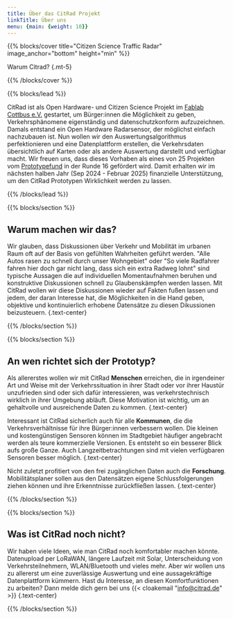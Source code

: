```yaml
---
title: Über das CitRad Projekt
linkTitle: Über uns
menu: {main: {weight: 10}}
---
```


{{% blocks/cover title="Citizen Science Traffic Radar" image_anchor="bottom" height="min" %}}

Warum Citrad?
{.mt-5}

{{% /blocks/cover %}}

{{% blocks/lead %}}

CitRad ist als Open Hardware- und Citizen Science Projekt im [Fablab Cottbus e.V.](https://fablab-cottbus.de) gestartet, um Bürger:innen
die Möglichkeit zu geben, Verkehrsphänomene eigenständig und datenschutzkonform aufzuzeichnen. Damals entstand ein Open Hardware Radarsensor, der möglichst einfach nachzubauen ist. Nun wollen wir den Auswertungsalgorithmus perfektionieren und eine Datenplattform erstellen, die Verkehrsdaten übersichtlich auf Karten oder als andere Auswertung darstellt und verfügbar macht. Wir freuen uns, dass dieses Vorhaben als eines von 25 Projekten vom [Prototypefund](https://prototypefund.de/) in der Runde 16 gefördert wird. Damit erhalten wir im nächsten halben Jahr (Sep 2024 - Februar 2025) finanzielle Unterstützung, um den CitRad Prototypen Wirklichkeit werden zu lassen.

{{% /blocks/lead %}}

{{% blocks/section %}}

## Warum machen wir das?
Wir glauben, dass Diskussionen über Verkehr und Mobilität im urbanen Raum oft auf der Basis von gefühlten Wahrheiten geführt werden. "Alle Autos rasen zu schnell durch unser Wohngebiet" oder "So viele Radfahrer fahren hier doch gar nicht lang, dass sich ein extra Radweg lohnt" sind typische Aussagen die auf individuellen Momentaufnahmen beruhen und konstruktive Diskussionen schnell zu Glaubenskämpfen werden lassen. Mit CitRad wollen wir diese Diskussionen wieder auf Fakten fußen lassen und jedem, der daran Interesse hat, die Möglichkeiten in die Hand geben, objektive und kontinuierlich erhobene Datensätze zu diesen Dikussionen beizusteuern.
{.text-center}

{{% /blocks/section %}}

{{% blocks/section %}}

## An wen richtet sich der Prototyp?
Als allererstes wollen wir mit CitRad **Menschen** erreichen, die in irgendeiner Art und Weise mit der Verkehrssituation in ihrer Stadt oder vor ihrer Haustür unzufrieden sind oder sich dafür interessieren, was verkehrstechnisch wirklich in ihrer Umgebung abläuft. Diese Motivation ist wichtig, um an gehaltvolle und ausreichende Daten zu kommen. 
{.text-center}

Interessant ist CitRad sicherlich auch für alle **Kommunen**, die die Verkehrsverhältnisse für ihre Bürger:innen verbessern wollen. Die kleinen und kostengünstigen Sensoren können im Stadtgebiet häufiger angebracht werden als teure kommerzielle Versionen. Es entsteht so ein besserer Blick aufs große Ganze. Auch Langzeitbetrachtungen sind mit vielen verfügbaren Sensoren besser möglich. 
{.text-center}

Nicht zuletzt profitiert von den frei zugänglichen Daten auch die **Forschung**. Mobilitätsplaner sollen aus den Datensätzen eigene Schlussfolgerungen ziehen können und ihre Erkenntnisse zurückfließen lassen.
{.text-center}

{{% /blocks/section %}}

{{% blocks/section %}}
## Was ist CitRad noch nicht?
Wir haben viele Ideen, wie man CitRad noch komfortabler machen könnte. Datenupload per LoRaWAN, längere Laufzeit mit Solar, Unterscheidung von Verkehrsteilnehmern, WLAN/Bluetooth und vieles mehr. Aber wir wollen uns zu allererst um eine zuverlässige Auswertung und eine aussagekräftige Datenplattform kümmern. Hast du Interesse, an diesen Komfortfunktionen zu arbeiten? Dann melde dich gern bei uns {{< cloakemail "info@citrad.de" >}}
{.text-center}

{{% /blocks/section %}}
